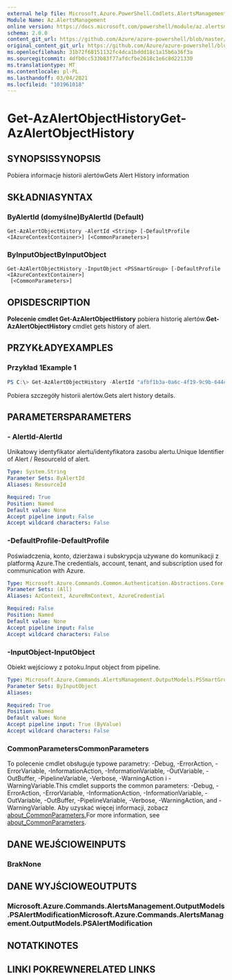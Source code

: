 ```yaml
---
external help file: Microsoft.Azure.PowerShell.Cmdlets.AlertsManagement.dll-Help.xml
Module Name: Az.AlertsManagement
online version: https://docs.microsoft.com/powershell/module/az.alertsmanagement/get-azalertobjecthistory
schema: 2.0.0
content_git_url: https://github.com/Azure/azure-powershell/blob/master/src/AlertsManagement/AlertsManagement/help/Get-AzAlertObjectHistory.md
original_content_git_url: https://github.com/Azure/azure-powershell/blob/master/src/AlertsManagement/AlertsManagement/help/Get-AzAlertObjectHistory.md
ms.openlocfilehash: 31b72f68151132fc4dca1bddd18c1a15b6a36f3a
ms.sourcegitcommit: 4dfb0cc533b83f77afdcfbe2618c1e6c8d221330
ms.translationtype: MT
ms.contentlocale: pl-PL
ms.lasthandoff: 03/04/2021
ms.locfileid: "101961018"
---
```

# <span data-ttu-id="36fbe-101">Get-AzAlertObjectHistory</span><span class="sxs-lookup"><span data-stu-id="36fbe-101">Get-AzAlertObjectHistory</span></span>

## <span data-ttu-id="36fbe-102">SYNOPSIS</span><span class="sxs-lookup"><span data-stu-id="36fbe-102">SYNOPSIS</span></span>
<span data-ttu-id="36fbe-103">Pobiera informacje historii alertów</span><span class="sxs-lookup"><span data-stu-id="36fbe-103">Gets Alert History information</span></span>

## <span data-ttu-id="36fbe-104">SKŁADNIA</span><span class="sxs-lookup"><span data-stu-id="36fbe-104">SYNTAX</span></span>

### <span data-ttu-id="36fbe-105">ByAlertId (domyślne)</span><span class="sxs-lookup"><span data-stu-id="36fbe-105">ByAlertId (Default)</span></span>
```
Get-AzAlertObjectHistory -AlertId <String> [-DefaultProfile <IAzureContextContainer>] [<CommonParameters>]
```

### <span data-ttu-id="36fbe-106">ByInputObject</span><span class="sxs-lookup"><span data-stu-id="36fbe-106">ByInputObject</span></span>
```
Get-AzAlertObjectHistory -InputObject <PSSmartGroup> [-DefaultProfile <IAzureContextContainer>]
 [<CommonParameters>]
```

## <span data-ttu-id="36fbe-107">OPIS</span><span class="sxs-lookup"><span data-stu-id="36fbe-107">DESCRIPTION</span></span>
<span data-ttu-id="36fbe-108">**Polecenie cmdlet Get-AzAlertObjectHistory** pobiera historię alertów.</span><span class="sxs-lookup"><span data-stu-id="36fbe-108">**Get-AzAlertObjectHistory** cmdlet gets history of alert.</span></span>

## <span data-ttu-id="36fbe-109">PRZYKŁADY</span><span class="sxs-lookup"><span data-stu-id="36fbe-109">EXAMPLES</span></span>

### <span data-ttu-id="36fbe-110">Przykład 1</span><span class="sxs-lookup"><span data-stu-id="36fbe-110">Example 1</span></span>
```powershell
PS C:\> Get-AzAlertObjectHistory -AlertId "afbf1b3a-0a6c-4f19-9c9b-644ccd7b1529"
```

<span data-ttu-id="36fbe-111">Pobiera szczegóły historii alertów.</span><span class="sxs-lookup"><span data-stu-id="36fbe-111">Gets alert history details.</span></span> 

## <span data-ttu-id="36fbe-112">PARAMETERS</span><span class="sxs-lookup"><span data-stu-id="36fbe-112">PARAMETERS</span></span>

### <span data-ttu-id="36fbe-113">- AlertId</span><span class="sxs-lookup"><span data-stu-id="36fbe-113">-AlertId</span></span>
<span data-ttu-id="36fbe-114">Unikatowy identyfikator alertu/identyfikatora zasobu alertu.</span><span class="sxs-lookup"><span data-stu-id="36fbe-114">Unique Identifier of Alert / ResourceId of alert.</span></span>

```yaml
Type: System.String
Parameter Sets: ByAlertId
Aliases: ResourceId

Required: True
Position: Named
Default value: None
Accept pipeline input: False
Accept wildcard characters: False
```

### <span data-ttu-id="36fbe-115">-DefaultProfile</span><span class="sxs-lookup"><span data-stu-id="36fbe-115">-DefaultProfile</span></span>
<span data-ttu-id="36fbe-116">Poświadczenia, konto, dzierżawa i subskrypcja używane do komunikacji z platformą Azure.</span><span class="sxs-lookup"><span data-stu-id="36fbe-116">The credentials, account, tenant, and subscription used for communication with Azure.</span></span>

```yaml
Type: Microsoft.Azure.Commands.Common.Authentication.Abstractions.Core.IAzureContextContainer
Parameter Sets: (All)
Aliases: AzContext, AzureRmContext, AzureCredential

Required: False
Position: Named
Default value: None
Accept pipeline input: False
Accept wildcard characters: False
```

### <span data-ttu-id="36fbe-117">-InputObject</span><span class="sxs-lookup"><span data-stu-id="36fbe-117">-InputObject</span></span>
<span data-ttu-id="36fbe-118">Obiekt wejściowy z potoku.</span><span class="sxs-lookup"><span data-stu-id="36fbe-118">Input object from pipeline.</span></span>

```yaml
Type: Microsoft.Azure.Commands.AlertsManagement.OutputModels.PSSmartGroup
Parameter Sets: ByInputObject
Aliases:

Required: True
Position: Named
Default value: None
Accept pipeline input: True (ByValue)
Accept wildcard characters: False
```

### <span data-ttu-id="36fbe-119">CommonParameters</span><span class="sxs-lookup"><span data-stu-id="36fbe-119">CommonParameters</span></span>
<span data-ttu-id="36fbe-120">To polecenie cmdlet obsługuje typowe parametry: -Debug, -ErrorAction, -ErrorVariable, -InformationAction, -InformationVariable, -OutVariable, -OutBuffer, -PipelineVariable, -Verbose, -WarningAction i -WarningVariable.</span><span class="sxs-lookup"><span data-stu-id="36fbe-120">This cmdlet supports the common parameters: -Debug, -ErrorAction, -ErrorVariable, -InformationAction, -InformationVariable, -OutVariable, -OutBuffer, -PipelineVariable, -Verbose, -WarningAction, and -WarningVariable.</span></span> <span data-ttu-id="36fbe-121">Aby uzyskać więcej informacji, zobacz [about_CommonParameters.](http://go.microsoft.com/fwlink/?LinkID=113216)</span><span class="sxs-lookup"><span data-stu-id="36fbe-121">For more information, see [about_CommonParameters](http://go.microsoft.com/fwlink/?LinkID=113216).</span></span>

## <span data-ttu-id="36fbe-122">DANE WEJŚCIOWE</span><span class="sxs-lookup"><span data-stu-id="36fbe-122">INPUTS</span></span>

### <span data-ttu-id="36fbe-123">Brak</span><span class="sxs-lookup"><span data-stu-id="36fbe-123">None</span></span>

## <span data-ttu-id="36fbe-124">DANE WYJŚCIOWE</span><span class="sxs-lookup"><span data-stu-id="36fbe-124">OUTPUTS</span></span>

### <span data-ttu-id="36fbe-125">Microsoft.Azure.Commands.AlertsManagement.OutputModels.PSAlertModification</span><span class="sxs-lookup"><span data-stu-id="36fbe-125">Microsoft.Azure.Commands.AlertsManagement.OutputModels.PSAlertModification</span></span>

## <span data-ttu-id="36fbe-126">NOTATKI</span><span class="sxs-lookup"><span data-stu-id="36fbe-126">NOTES</span></span>

## <span data-ttu-id="36fbe-127">LINKI POKREWNE</span><span class="sxs-lookup"><span data-stu-id="36fbe-127">RELATED LINKS</span></span>
